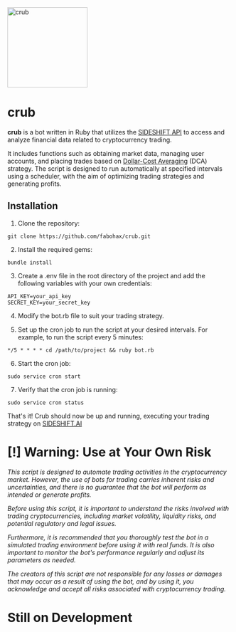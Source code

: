 <img src="https://bafybeib2q3dv22gkf5jc5vamy653jsvqkvek4ulmqu6ynrmjzlv64zbpde.ipfs.w3s.link/crub.svg" alt="crub" height="180" style="margin:0;"/>

# crub

<b>crub</b> is a bot written in Ruby that utilizes the [SIDESHIFT API](https://documenter.getpostman.com/view/6895769/TWDZGvjd) to access and analyze financial data related to cryptocurrency trading.

It includes functions such as obtaining market data, managing user accounts, and placing trades based on [Dollar-Cost Averaging](https://www.investopedia.com/terms/d/dollarcostaveraging.asp) (DCA) strategy. The script is designed to run automatically at specified intervals using a scheduler, with the aim of optimizing trading strategies and generating profits.

## Installation

1. Clone the repository:

  ```
  git clone https://github.com/fabohax/crub.git
  ```

2. Install the required gems:

  ```
  bundle install
  ```
  
3. Create a .env file in the root directory of the project and add the following variables with your own credentials:

  ```
  API_KEY=your_api_key
  SECRET_KEY=your_secret_key
  ```
  
4. Modify the bot.rb file to suit your trading strategy.

5. Set up the cron job to run the script at your desired intervals. For example, to run the script every 5 minutes:

  ```
  */5 * * * * cd /path/to/project && ruby bot.rb
  ```

6. Start the cron job:

  ```
  sudo service cron start
  ```
 
7. Verify that the cron job is running:

  ```
  sudo service cron status
  ```
  
  That's it! Crub should now be up and running, executing your trading strategy on [SIDESHIFT.AI](https://sideshift.ai)
  
  


# **[!] Warning: Use at Your Own Risk**

<em>This script is designed to automate trading activities in the cryptocurrency market. However, the use of bots for trading carries inherent risks and uncertainties, and there is no guarantee that the bot will perform as intended or generate profits. 

Before using this script, it is important to understand the risks involved with trading cryptocurrencies, including market volatility, liquidity risks, and potential regulatory and legal issues. 

Furthermore, it is recommended that you thoroughly test the bot in a simulated trading environment before using it with real funds. It is also important to monitor the bot's performance regularly and adjust its parameters as needed.

The creators of this script are not responsible for any losses or damages that may occur as a result of using the bot, and by using it, you acknowledge and accept all risks associated with cryptocurrency trading.</em>



# Still on Development


